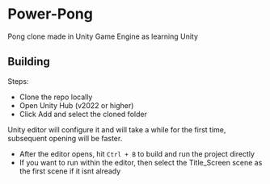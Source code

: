 # Power-Pong
Pong clone made in Unity Game Engine as learning Unity

## Building
Steps:
- Clone the repo locally
- Open Unity Hub (v2022 or higher)
- Click Add and select the cloned folder

Unity editor will configure it and will take a while for the first time, subsequent opening will be faster.

- After the editor opens, hit `Ctrl + B` to build and run the project directly
- If you want to run within the editor, then select the Title_Screen scene as the first scene if it isnt already